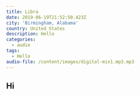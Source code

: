 ```yaml
---
title: Libra
date: 2019-06-19T21:52:50.423Z
city: 'Birmingham, Alabama'
country: United States
description: Hello
categories:
  - audio
tags:
  - Hello
audio-file: /content/images/digital-mix1.mp3.mp3
---
```

## Hi
